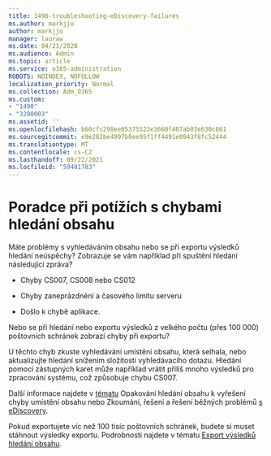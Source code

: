 ```yaml
---
title: 1490-troubleshooting-eDiscovery-failures
ms.author: markjjo
author: markjjo
manager: lauraw
ms.date: 04/21/2020
ms.audience: Admin
ms.topic: article
ms.service: o365-administration
ROBOTS: NOINDEX, NOFOLLOW
localization_priority: Normal
ms.collection: Adm_O365
ms.custom:
- "1490"
- "3200003"
ms.assetid: ''
ms.openlocfilehash: b60cfc298ee05375523e3660f407ab03e630c861
ms.sourcegitcommit: e9e282be4997b0ee95f1ff4491e0943f8fc52444
ms.translationtype: MT
ms.contentlocale: cs-CZ
ms.lasthandoff: 09/22/2021
ms.locfileid: "59481783"
---
```

# <a name="troubleshoot-content-search-errors"></a>Poradce při potížích s chybami hledání obsahu

Máte problémy s vyhledáváním obsahu nebo se při exportu výsledků hledání neúspěchy?
Zobrazuje se vám například při spuštění hledání následující zpráva?

- Chyby CS007, CS008 nebo CS012

- Chyby zaneprázdnění a časového limitu serveru

- Došlo k chybě aplikace.

Nebo se při hledání nebo exportu výsledků z velkého počtu (přes 100 000) poštovních schránek zobrazí chyby při exportu?

U těchto chyb zkuste vyhledávání umístění obsahu, která selhala, nebo aktualizujte hledání snížením složitosti vyhledávacího dotazu. Hledání pomocí zástupných karet může například vrátit příliš mnoho výsledků pro zpracování systému, což způsobuje chybu CS007.   

Další informace najdete v [tématu](https://docs.microsoft.com/microsoft-365/compliance/retry-failed-content-search) Opakování hledání obsahu k vyřešení chyby umístění obsahu nebo Zkoumání, řešení a řešení běžných problémů [s eDiscovery](https://docs.microsoft.com/microsoft-365/compliance/ediscovery-troubleshooting-common-issues).

Pokud exportujete víc než 100 tisíc poštovních schránek, budete si muset stáhnout výsledky exportu. Podrobnosti najdete v tématu [Export výsledků hledání obsahu](https://docs.microsoft.com/microsoft-365/compliance/export-search-results).
